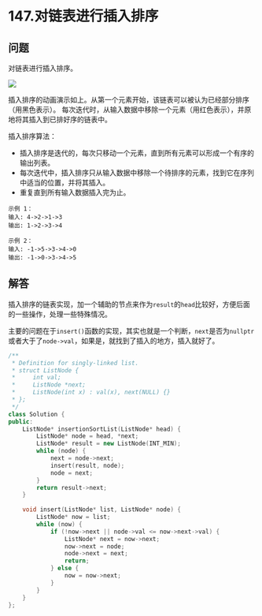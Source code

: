 # 147.对链表进行插入排序

## 问题
对链表进行插入排序。

![](https://upload.wikimedia.org/wikipedia/commons/0/0f/Insertion-sort-example-300px.gif)

插入排序的动画演示如上。从第一个元素开始，该链表可以被认为已经部分排序（用黑色表示）。
每次迭代时，从输入数据中移除一个元素（用红色表示），并原地将其插入到已排好序的链表中。


插入排序算法：

- 插入排序是迭代的，每次只移动一个元素，直到所有元素可以形成一个有序的输出列表。
- 每次迭代中，插入排序只从输入数据中移除一个待排序的元素，找到它在序列中适当的位置，并将其插入。
- 重复直到所有输入数据插入完为止。

```
示例 1：
输入: 4->2->1->3
输出: 1->2->3->4

示例 2：
输入: -1->5->3->4->0
输出: -1->0->3->4->5
```

## 解答
插入排序的链表实现，加一个辅助的节点来作为`result`的`head`比较好，方便后面的一些操作，处理一些特殊情况。

主要的问题在于`insert()`函数的实现，其实也就是一个判断，`next`是否为`nullptr`或者大于了`node->val`，如果是，就找到了插入的地方，插入就好了。

```C++
/**
 * Definition for singly-linked list.
 * struct ListNode {
 *     int val;
 *     ListNode *next;
 *     ListNode(int x) : val(x), next(NULL) {}
 * };
 */
class Solution {
public:
    ListNode* insertionSortList(ListNode* head) {
        ListNode* node = head, *next;
        ListNode* result = new ListNode(INT_MIN);
        while (node) {
            next = node->next;
            insert(result, node);
            node = next;
        }
        return result->next;
    }
    
    void insert(ListNode* list, ListNode* node) {
        ListNode* now = list;
        while (now) {
            if (!now->next || node->val <= now->next->val) {
                ListNode* next = now->next;
                now->next = node;
                node->next = next;
                return;
            } else {
                now = now->next;
            }
        }
    }
};
```
